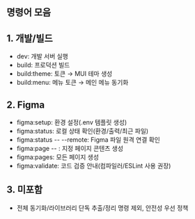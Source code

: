 ## 명령어 모음


## 1. 개발/빌드

- dev: 개발 서버 실행
- build: 프로덕션 빌드
- build:theme: 토큰 → MUI 테마 생성
- build:menu: 메뉴 토큰 → 메인 메뉴 동기화


## 2. Figma

- figma:setup: 환경 설정(.env 템플릿 생성)
- figma:status: 로컬 상태 확인(환경/출력/최근 파일)
- figma:status -- --remote: Figma 파일 원격 연결 확인
- figma:page -- <PageName>: 지정 페이지 콘텐츠 생성
- figma:pages: 모든 페이지 생성
- figma:validate: 코드 검증 안내(컴파일러/ESLint 사용 권장)


## 3. 미포함

- 전체 동기화/라이브러리 단독 추출/정리 명령 제외, 안전성 우선 정책

